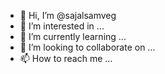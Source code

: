 - 👋 Hi, I’m @sajalsamveg
- 👀 I’m interested in ...
- 🌱 I’m currently learning ...
- 💞️ I’m looking to collaborate on ...
- 📫 How to reach me ...

<!---
sajalsamveg/sajalsamveg is a ✨ special ✨ repository because its `README.md` (this file) appears on your GitHub profile.
You can click the Preview link to take a look at your changes.
--->
